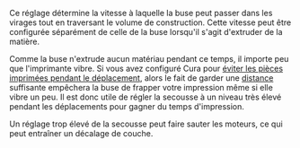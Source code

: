 Ce réglage détermine la vitesse à laquelle la buse peut passer dans les virages tout en traversant le volume de construction. Cette vitesse peut être configurée séparément de celle de la buse lorsqu'il s'agit d'extruder de la matière.

Comme la buse n'extrude aucun matériau pendant ce temps, il importe peu que l'imprimante vibre. Si vous avez configuré Cura pour [éviter les pièces imprimées pendant le déplacement](../travel/travel_avoid_other_parts.md), alors le fait de garder une [distance](../travel/travel_avoid_distance.md) suffisante empêchera la buse de frapper votre impression même si elle vibre un peu. Il est donc utile de régler la secousse à un niveau très élevé pendant les déplacements pour gagner du temps d'impression.

Un réglage trop élevé de la secousse peut faire sauter les moteurs, ce qui peut entraîner un décalage de couche.
